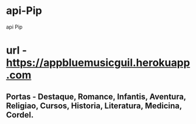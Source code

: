 # api-Pip
api Pip

# url - https://appbluemusicguil.herokuapp.com

## Portas - Destaque, Romance, Infantis, Aventura, Religiao, Cursos, Historia, Literatura, Medicina, Cordel.
